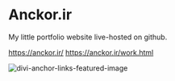 # Anckor.ir

My little portfolio website live-hosted on github.

https://anckor.ir/
https://anckor.ir/work.html

![divi-anchor-links-featured-image](https://user-images.githubusercontent.com/65112204/167924355-ba57f85e-ec1d-4c7b-bf02-054ccdf53de7.jpg)
